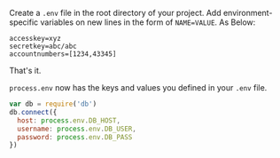 Create a `.env` file in the root directory of your project. Add
environment-specific variables on new lines in the form of `NAME=VALUE`.
As Below:

```dosini
accesskey=xyz
secretkey=abc/abc
accountnumbers=[1234,43345]
```

That's it.

`process.env` now has the keys and values you defined in your `.env` file.

```javascript
var db = require('db')
db.connect({
  host: process.env.DB_HOST,
  username: process.env.DB_USER,
  password: process.env.DB_PASS
})
```